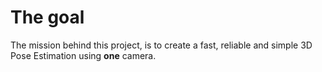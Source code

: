 <h1>The goal</h1>


The mission behind this project, is to create a fast, reliable and simple 3D Pose Estimation using __one__ camera.